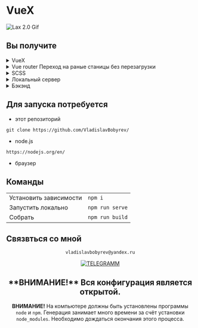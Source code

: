 # VueX

<div align="left">

![Lax 2.0 Gif](https://github.com/VladislavBobyrev/)
 
## Вы получите
<details >
  <summary >VueX</summary>
 
  [Что это?](https://vuex.vuejs.org/) 
 
  Централизованное хранилище данных для всех компонентов приложения.
  Логика вынесена в отдельный модуль, входной точкой является файл store/index.js
</details>


<details >
  <summary > Vue router Переход на раные станицы без перезагрузки</summary>
 
  [Что это?](https://router.vuejs.org/) 
 
    Роутиг на страницах осуществляется через [<router-view>]
    шапка сайта остается неизменной и не загрудается при смене страниц
</details>

<details>
  <summary>SCSS</summary>
 
  [Что это?](https://sass-scss.ru/)  

    Вы можете изменять  настройки в вашем проекте. 
    Для  автоматической комполироваться файл css необходимо запустить  
    Live Sass Compiler 
  [Что это?](https://marketplace.visualstudio.com/items?itemName=ritwickdey.live-sass)  

    В проекте scss создает 3 css файла style-light style-dark style-neutral
    для разных цветовых тем.

    Конфигурации нужно изменять в файлах variables_light.scss variables_dark.scss variables_neutral.scss
</details>

<details>
  <summary>Локальный сервер</summary>
 
  [Что это?](https://ru.wikipedia.org/wiki/Localhost) 
 
  По умолчанию [localhost:8080](http://localhost:8080).
</details>

<details>
  <summary>Бэкэнд</summary>
 
  [Что это?](https://ru.wikipedia.org/wiki/Localhost) 
 
  По умолчанию принимаем 10 постов с сайта "https://jsonplaceholder.typicode.com/posts?_limit=10"
  Обрабоька происходит в VueX в файле posts.js
</details>

 ## Для запуска потребуется

- этот репозиторий 
 ```
git clone https://github.com/VladislavBobyrev/
```
- node.js 
 
```
https://nodejs.org/en/
```

- браузер

## Команды

|                        |                       |
|------------------------|:----------------------|
| Установить зависимости | `npm i`               |
| Запустить локально     | `npm run serve`       |
| Собрать                | `npm run build`       |
 
 
## Связвться со мной
<div align='center'> 
 
 ```
vladislavbobyrev@yandex.ru
```
 
 [![TELEGRAMM](https://img.shields.io/badge/telegramm-4285F4?style=for-the-badge&logo=read-the-docs&logoColor=white)](https://t.me/VladislavBobyrev)

 </div>
 
<div align="center">
  <h2>**ВНИМАНИЕ!**  Вся конфигурация является открытой. </h2>
 
**ВНИМАНИЕ!** На компьютере должны быть установлены программы `node` и `npm`.
Генерация  занимает много времени за счёт
установки `node_modules`. Необходимо дождаться окончания этого процесса.
 
</div>

